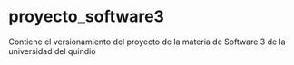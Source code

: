 # proyecto_software3

Contiene el versionamiento del proyecto de la materia de Software 3 de la universidad del quindio
